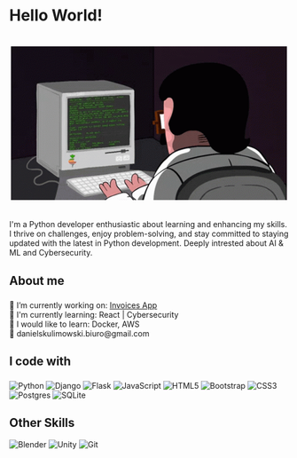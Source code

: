 

###

<h1 align="left">Hello World!</h1> 

<h1 align="center">

  ![GIF](coding.gif)
  
</h1> 
    
  
###

<p align="left">I'm a Python developer enthusiastic about learning and enhancing my skills. I thrive on challenges, enjoy problem-solving, and stay committed to staying updated with the latest in Python development. Deeply intrested about AI & ML and Cybersecurity.</p>

###

<h2 align="left">About me</h2>

###

<p align="left">🔭 I’m currently working on: <a href="https://github.com/Kaldinn/Invoices">Invoices App </a><br>🌱 I'm currently learning: React | Cybersecurity <br> 🤴 I would like to learn: Docker, AWS <br>📨 danielskulimowski.biuro@gmail.com</p>

###

<h2 align="left">I code with</h2>

###

![Python](https://img.shields.io/badge/react-3670A0?style=for-the-badge&logo=react&logoColor=ffdd54) ![Django](https://img.shields.io/badge/django-%23092E20.svg?style=for-the-badge&logo=django&logoColor=white) ![Flask](https://img.shields.io/badge/flask-%23000.svg?style=for-the-badge&logo=flask&logoColor=white)  ![JavaScript](https://img.shields.io/badge/javascript-%23323330.svg?style=for-the-badge&logo=javascript&logoColor=%23F7DF1E) ![HTML5](https://img.shields.io/badge/html5-%23E34F26.svg?style=for-the-badge&logo=html5&logoColor=white) ![Bootstrap](https://img.shields.io/badge/bootstrap-%23563D7C.svg?style=for-the-badge&logo=bootstrap&logoColor=white) ![CSS3](https://img.shields.io/badge/css3-%231572B6.svg?style=for-the-badge&logo=css3&logoColor=white) ![Postgres](https://img.shields.io/badge/postgres-%23316192.svg?style=for-the-badge&logo=postgresql&logoColor=white) ![SQLite](https://img.shields.io/badge/sqlite-%2307405e.svg?style=for-the-badge&logo=sqlite&logoColor=white)
###

<h2 align="left">Other Skills</h2>


![Blender](https://img.shields.io/badge/blender-3670A0?style=for-the-badge&logo=blender&logoColor=orange)
![Unity](https://img.shields.io/badge/unity-3670A0?style=for-the-badge&logo=unity&logoColor=white)
![Git](https://img.shields.io/badge/git-3670A0?style=for-the-badge&logo=git&logoColor=orange)
###


###

<div align="center">
</div>

###
